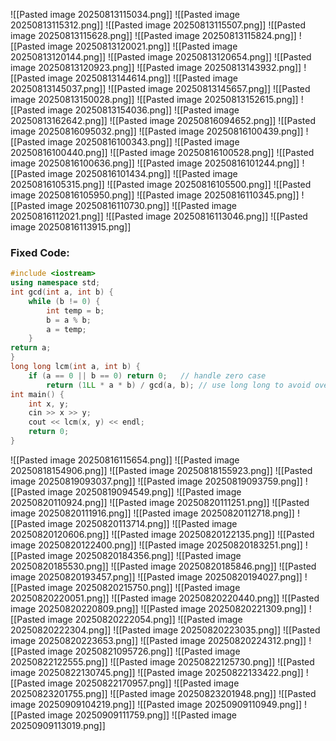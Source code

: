 ![[Pasted image 20250813115034.png]]
![[Pasted image 20250813115312.png]]
![[Pasted image 20250813115507.png]]
![[Pasted image 20250813115628.png]]
![[Pasted image 20250813115824.png]]
![[Pasted image 20250813120021.png]]
![[Pasted image 20250813120144.png]]
![[Pasted image 20250813120654.png]]
![[Pasted image 20250813120923.png]]
![[Pasted image 20250813143932.png]]
![[Pasted image 20250813144614.png]]
![[Pasted image 20250813145037.png]]
![[Pasted image 20250813145657.png]]
![[Pasted image 20250813150028.png]]
![[Pasted image 20250813152615.png]]
![[Pasted image 20250813154036.png]]
![[Pasted image 20250813162642.png]]
![[Pasted image 20250816094652.png]]
![[Pasted image 20250816095032.png]]
![[Pasted image 20250816100439.png]]
![[Pasted image 20250816100343.png]]
![[Pasted image 20250816100440.png]]
![[Pasted image 20250816100528.png]]
![[Pasted image 20250816100636.png]]
![[Pasted image 20250816101244.png]]
![[Pasted image 20250816101434.png]]
![[Pasted image 20250816105315.png]]
![[Pasted image 20250816105500.png]]
![[Pasted image 20250816105950.png]]
![[Pasted image 20250816110345.png]]
![[Pasted image 20250816110730.png]]
![[Pasted image 20250816112021.png]]
![[Pasted image 20250816113046.png]]
![[Pasted image 20250816113915.png]]
### Fixed Code:

```c++
#include <iostream>
using namespace std;
int gcd(int a, int b) {
	while (b != 0) {
		int temp = b;
        b = a % b;         
        a = temp;     
    }     
return a;
}  
long long lcm(int a, int b) {
	if (a == 0 || b == 0) return 0;   // handle zero case     
		return (1LL * a * b) / gcd(a, b); // use long long to avoid overflow }  
int main() {
	int x, y;     
	cin >> x >> y;     
	cout << lcm(x, y) << endl;     
	return 0; 
}
```
![[Pasted image 20250816115654.png]]
![[Pasted image 20250818154906.png]]
![[Pasted image 20250818155923.png]]
![[Pasted image 20250819093037.png]]
![[Pasted image 20250819093759.png]]
![[Pasted image 20250819094549.png]]
![[Pasted image 20250820110924.png]]
![[Pasted image 20250820111251.png]]
![[Pasted image 20250820111916.png]]
![[Pasted image 20250820112718.png]]
![[Pasted image 20250820113714.png]]
![[Pasted image 20250820120606.png]]
![[Pasted image 20250820122135.png]]
![[Pasted image 20250820122400.png]]
![[Pasted image 20250820183251.png]]
![[Pasted image 20250820184356.png]]
![[Pasted image 20250820185530.png]]
![[Pasted image 20250820185846.png]]
![[Pasted image 20250820193457.png]]
![[Pasted image 20250820194027.png]]
![[Pasted image 20250820215750.png]]
![[Pasted image 20250820220051.png]]
![[Pasted image 20250820220440.png]]
![[Pasted image 20250820220809.png]]
![[Pasted image 20250820221309.png]]
![[Pasted image 20250820222054.png]]
![[Pasted image 20250820222304.png]]
![[Pasted image 20250820223035.png]]
![[Pasted image 20250820223653.png]]
![[Pasted image 20250820224312.png]]
![[Pasted image 20250821095726.png]]
![[Pasted image 20250822122555.png]]
![[Pasted image 20250822125730.png]]
![[Pasted image 20250822130745.png]]
![[Pasted image 20250822133422.png]]
![[Pasted image 20250822170957.png]]
![[Pasted image 20250823201755.png]]
![[Pasted image 20250823201948.png]]
![[Pasted image 20250909104219.png]]
![[Pasted image 20250909110949.png]]
![[Pasted image 20250909111759.png]]
![[Pasted image 20250909113019.png]]
